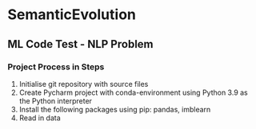 # SemanticEvolution
## ML Code Test - NLP Problem

### Project Process in Steps
1. Initialise git repository with source files
2. Create Pycharm project with conda-environment using Python 3.9 as the Python interpreter
3. Install the following packages using pip: pandas, imblearn
4. Read in data